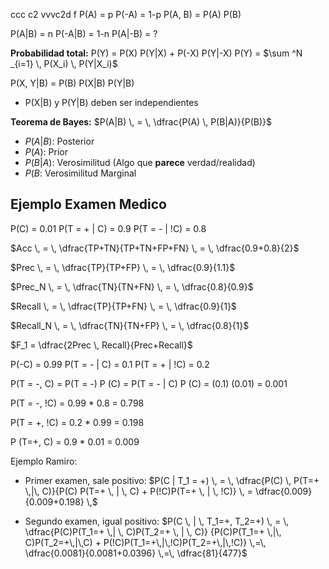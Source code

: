 ccc c2 vvvc2d f P(A) = p
P(-A) = 1-p
P(A, B) = P(A) P(B)

P(A|B) = n
P(-A|B) = 1-n
P(A|-B) = ?

**Probabilidad total:**
P(Y) = P(X) P(Y|X) + P(-X) P(Y|-X)
P(Y) = $\sum ^N _{i=1} \, P(X_i) \, P(Y|X_i)$

P(X, Y|B) = P(B) P(X|B) P(Y|B)
- P(X|B) y P(Y|B) deben ser independientes

**Teorema de Bayes:**
$P(A|B) \, = \, \dfrac{P(A) \, P(B|A)}{P(B)}$
- $P(A|B)$: Posterior
- $P(A)$: Prior
- $P(B|A)$: Verosimilitud (Algo que **parece** verdad/realidad)
- $P(B$: Verosimilitud Marginal

## Ejemplo Examen Medico
P(C) = 0.01
P(T = + | C) = 0.9
P(T = - | !C) = 0.8

$Acc \, = \, \dfrac{TP+TN}{TP+TN+FP+FN} \, = \, \dfrac{0.9+0.8}{2}$

$Prec \, = \, \dfrac{TP}{TP+FP} \, = \, \dfrac{0.9}{1.1}$

$Prec_N \, = \, \dfrac{TN}{TN+FN} \, = \, \dfrac{0.8}{0.9}$

$Recall \, = \, \dfrac{TP}{TP+FN} \, = \, \dfrac{0.9}{1}$

$Recall_N \, = \, \dfrac{TN}{TN+FP} \, = \, \dfrac{0.8}{1}$


$F_1 = \dfrac{2Prec \, Recall}{Prec+Recall}$

P(-C) = 0.99
P(T = - | C) = 0.1
P(T = + | !C) = 0.2

P(T = -, C) = P(T = -) P (C) = P(T = - | C) P (C) =  (0.1) (0.01) = 0.001

P(T = -, !C) = 0.99 \* 0.8 = 0.798

P(T = +, !C) = 0.2 \* 0.99 = 0.198

P (T=+, C) = 0.9 \* 0.01 = 0.009

Ejemplo Ramiro:

- Primer examen, sale positivo:
$P(C | T_1 = +) \, = \, \dfrac{P(C) \, P(T=+ \,|\, C)}{P(C) P(T=+ \, | \, C) + P(!C)P(T=+ \, | \, !C)} \, = \dfrac{0.009}{0.009+0.198} \,$

- Segundo examen, igual positivo:
$P(C \, | \, T_1=+, T_2=+) \, = \, \dfrac{P(C)P(T_1=+ \,| \, C)P(T_2=+ \, | \, C)} {P(C)P(T_1=+ \,|\, C)P(T_2=+\,|\,C) + P(!C)P(T_1=+\,|\,!C)P(T_2=+\,|\,!C)} \,=\, \dfrac{0.0081}{0.0081+0.0396} \,=\, \dfrac{81}{477}$

